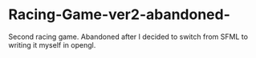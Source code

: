 # Racing-Game-ver2-abandoned-
Second racing game. Abandoned after I decided to switch from SFML to writing it myself in opengl.
